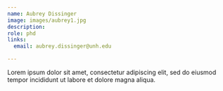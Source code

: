 ```yaml
---
name: Aubrey Dissinger
image: images/aubrey1.jpg
description: 
role: phd
links:
  email: aubrey.dissinger@unh.edu

---
```


Lorem ipsum dolor sit amet, consectetur adipiscing elit, sed do eiusmod tempor incididunt ut labore et dolore magna aliqua.
